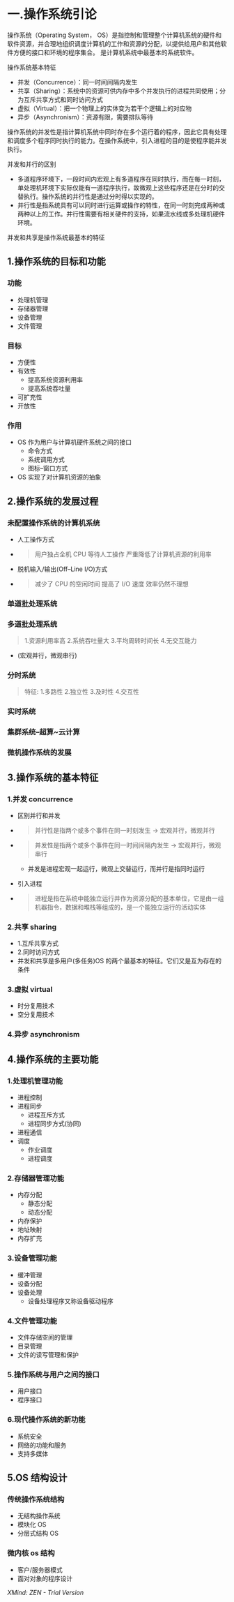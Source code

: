# 一.操作系统引论

操作系统（Operating System， OS）是指控制和管理整个计算机系统的硬件和软件资源，并合理地组织调度计算机的工作和资源的分配，以提供给用户和其他软件方便的接口和环境的程序集合。
是计算机系统中最基本的系统软件。

操作系统基本特征

- 并发（Concurrence）：同一时间间隔内发生
- 共享（Sharing）：系统中的资源可供内存中多个并发执行的进程共同使用；分为互斥共享方式和同时访问方式
- 虚拟（Virtual）：把一个物理上的实体变为若干个逻辑上的对应物
- 异步（Asynchronism）：资源有限，需要排队等待

操作系统的并发性是指计算机系统中同时存在多个运行着的程序，因此它具有处理和调度多个程序同时执行的能力。在操作系统中，引入进程的目的是使程序能并发执行。

并发和并行的区别

- 多道程序环境下，一段时间内宏观上有多道程序在同时执行，而在每一时刻，单处理机环境下实际仅能有一道程序执行，故微观上这些程序还是在分时的交替执行。操作系统的并行性是通过分时得以实现的。
- 并行性是指系统具有可以同时进行运算或操作的特性，在同一时刻完成两种或两种以上的工作。并行性需要有相关硬件的支持，如果流水线或多处理机硬件环境。

并发和共享是操作系统最基本的特征

## 1.操作系统的目标和功能

### 功能

- 处理机管理
- 存储器管理
- 设备管理
- 文件管理

### 目标

- 方便性
- 有效性
  - 提高系统资源利用率
  - 提高系统吞吐量
- 可扩充性
- 开放性

### 作用

- OS 作为用户与计算机硬件系统之间的接口
  - 命令方式
  - 系统调用方式
  - 图标–窗口方式
- OS 实现了对计算机资源的抽象

## 2.操作系统的发展过程

### 未配置操作系统的计算机系统

- 人工操作方式
- > 用户独占全机 CPU 等待人工操作 严重降低了计算机资源的利用率

- 脱机输入/输出(Off–Line I/O)方式
- > 减少了 CPU 的空闲时间 提高了 I/O 速度 效率仍然不理想

### 单道批处理系统

### 多道批处理系统

> 1.资源利用率高 2.系统吞吐量大 3.平均周转时间长 4.无交互能力

- (宏观并行，微观串行)

### 分时系统

> 特征: 1.多路性 2.独立性 3.及时性 4.交互性

### 实时系统

### 集群系统–超算~云计算

### 微机操作系统的发展

## 3.操作系统的基本特征

### 1.并发 concurrence

- 区别并行和并发
- > 并行性是指两个或多个事件在同一时刻发生 → 宏观并行，微观并行
- > 并发性是指两个或多个事件在同一时间间隔内发生 → 宏观并行，微观串行

  - 并发是进程宏观一起运行，微观上交替运行，而并行是指同时运行

- 引入进程
- > 进程是指在系统中能独立运行并作为资源分配的基本单位，它是由一组机器指令，数据和堆栈等组成的，是一个能独立运行的活动实体

### 2.共享 sharing

- 1.互斥共享方式
- 2.同时访问方式
- 并发和共享是多用户(多任务)OS 的两个最基本的特征。它们又是互为存在的条件

### 3.虚拟 virtual

- 时分复用技术
- 空分复用技术

### 4.异步 asynchronism

## 4.操作系统的主要功能

### 1.处理机管理功能

- 进程控制
- 进程同步
  - 进程互斥方式
  - 进程同步方式(协同)
- 进程通信
- 调度
  - 作业调度
  - 进程调度

### 2.存储器管理功能

- 内存分配
  - 静态分配
  - 动态分配
- 内存保护
- 地址映射
- 内存扩充

### 3.设备管理功能

- 缓冲管理
- 设备分配
- 设备处理
  - 设备处理程序又称设备驱动程序

### 4.文件管理功能

- 文件存储空间的管理
- 目录管理
- 文件的读写管理和保护

### 5.操作系统与用户之间的接口

- 用户接口
- 程序接口

### 6.现代操作系统的新功能

- 系统安全
- 网络的功能和服务
- 支持多媒体

## 5.OS 结构设计

### 传统操作系统结构

- 无结构操作系统
- 模块化 OS
- 分层式结构 OS

### 微内核 os 结构

- 客户/服务器模式
- 面对对象的程序设计

_XMind: ZEN - Trial Version_
